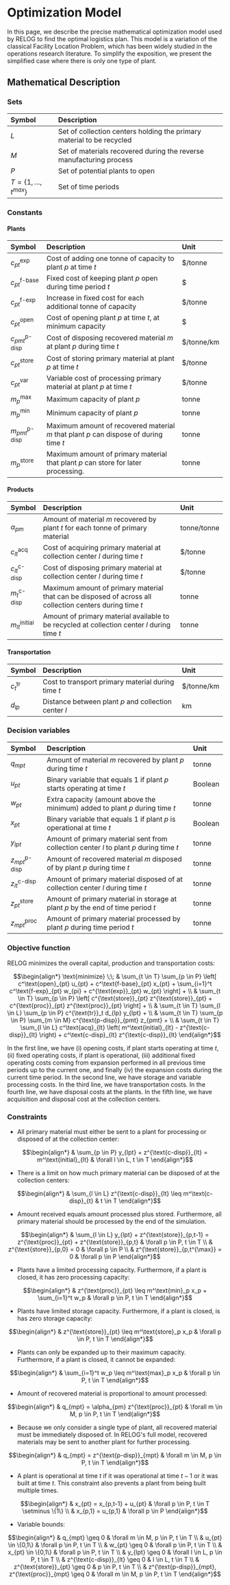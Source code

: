 # Optimization Model

In this page, we describe the precise mathematical optimization model used by RELOG to find the optimal logistics plan. This model is a variation of the classical Facility Location Problem, which has been widely studied in the operations research literature. To simplify the exposition, we present the simplified case where there is only one type of plant.

## Mathematical Description

### Sets

| Symbol                         | Description                                                           |
| :----------------------------- | :-------------------------------------------------------------------- |
| $L$                            | Set of collection centers holding the primary material to be recycled |
| $M$                            | Set of materials recovered during the reverse manufacturing process   |
| $P$                            | Set of potential plants to open                                       |
| $T = \{ 1, \ldots, t^{max} \}$ | Set of time periods                                                   |

### Constants

#### Plants

| Symbol                  | Description                                                                            | Unit        |
| :---------------------- | :------------------------------------------------------------------------------------- | :---------- |
| $c^\text{exp}_{pt}$     | Cost of adding one tonne of capacity to plant $p$ at time $t$                          | \$/tonne    |
| $c^\text{f-base}_{pt}$  | Fixed cost of keeping plant $p$ open during time period $t$                            | $           |
| $c^\text{f-exp}_{pt}$   | Increase in fixed cost for each additional tonne of capacity                           | \$/tonne    |
| $c^\text{open}_{pt}$    | Cost of opening plant $p$ at time $t$, at minimum capacity                             | $           |
| $c^\text{p-disp}_{pmt}$ | Cost of disposing recovered material $m$ at plant $p$ during time $t$                  | \$/tonne/km |
| $c^\text{store}_{pt}$   | Cost of storing primary material at plant $p$ at time $t$                              | \$/tonne    |
| $c^\text{var}_{pt}$     | Variable cost of processing primary material at plant $p$ at time $t$                  | \$/tonne    |
| $m^\text{max}_p$        | Maximum capacity of plant $p$                                                          | tonne       |
| $m^\text{min}_p$        | Minimum capacity of plant $p$                                                          | tonne       |
| $m^\text{p-disp}_{pmt}$ | Maximum amount of recovered material $m$ that plant $p$ can dispose of during time $t$ | tonne       |
| $m^\text{store}_p$      | Maximum amount of primary material that plant $p$ can store for later processing.      | tonne       |

#### Products

| Symbol                  | Description                                                                                              | Unit        |
| :---------------------- | :------------------------------------------------------------------------------------------------------- | :---------- |
| $\alpha_{pm}$           | Amount of material $m$ recovered by plant $t$ for each tonne of primary material                         | tonne/tonne |
| $c^\text{acq}_{lt}$     | Cost of acquiring primary material at collection center $l$ during time $t$                              | \$/tonne    |
| $c^\text{c-disp}_{lt}$  | Cost of disposing primary material at collection center $l$ during time $t$                              | \$/tonne    |
| $m^\text{c-disp}_{t}$   | Maximum amount of primary material that can be disposed of across all collection centers during time $t$ | tonne       |
| $m^\text{initial}_{lt}$ | Amount of primary material available to be recycled at collection center $l$ during time $t$             | tonne       |

#### Transportation

| Symbol            | Description                                          | Unit        |
| :---------------- | :--------------------------------------------------- | :---------- |
| $c^\text{tr}_{t}$ | Cost to transport primary material during time $t$   | \$/tonne/km |
| $d_{lp}$          | Distance between plant $p$ and collection center $l$ | km          |

### Decision variables

| Symbol                    | Description                                                                             | Unit    |
| :------------------------ | :-------------------------------------------------------------------------------------- | :------ |
| $q_{mpt}$                 | Amount of material $m$ recovered by plant $p$ during time $t$                           | tonne   |
| $u_{pt}$                  | Binary variable that equals 1 if plant $p$ starts operating at time $t$                 | Boolean |
| $w_{pt}$                  | Extra capacity (amount above the minimum) added to plant $p$ during time $t$            | tonne   |
| $x_{pt}$                  | Binary variable that equals 1 if plant $p$ is operational at time $t$                   | Boolean |
| $y_{lpt}$                 | Amount of primary material sent from collection center $l$ to plant $p$ during time $t$ | tonne   |
| $z^{\text{p-disp}}_{mpt}$ | Amount of recovered material $m$ disposed of by plant $p$ during time $t$               | tonne   |
| $z^{\text{c-disp}}_{lt}$  | Amount of primary material disposed of at collection center $l$ during time $t$         | tonne   |
| $z^{\text{store}}_{pt}$   | Amount of primary material in storage at plant $p$ by the end of time period $t$        | tonne   |
| $z^{\text{proc}}_{mpt}$   | Amount of primary material processed by plant $p$ during time period $t$                | tonne   |

### Objective function

RELOG minimizes the overall capital, production and transportation costs:

```math
\begin{align*}
    \text{minimize} \;\; &
        \sum_{t \in T} \sum_{p \in P} \left[
                c^\text{open}_{pt} u_{pt} +
                c^\text{f-base}_{pt} x_{pt} +
                \sum_{i=1}^t c^\text{f-exp}_{pt} w_{pi} +
                c^{\text{exp}}_{pt} w_{pt}
            \right] + \\
    &
        \sum_{t \in T} \sum_{p \in P} \left[
                c^{\text{store}}_{pt} z^{\text{store}}_{pt} +
                c^{\text{proc}}_{pt} z^{\text{proc}}_{pt}
            \right] + \\
    &
        \sum_{t \in T} \sum_{l \in L} \sum_{p \in P}
            c^{\text{tr}}_t d_{lp} y_{lpt} +
        \\
    &
        \sum_{t \in T} \sum_{p \in P} \sum_{m \in M} c^{\text{p-disp}}_{pmt} z_{pmt} +
        \\
    &
        \sum_{t \in T} \sum_{l \in L} c^\text{acq}_{lt} \left(
            m^\text{initial}_{lt} - z^{\text{c-disp}}_{lt}
        \right) + c^\text{c-disp}_{lt} z^{\text{c-disp}}_{lt}
\end{align*}
```

In the first line, we have (i) opening costs, if plant starts operating at time $t$, (ii) fixed operating costs, if plant is operational, (iii) additional fixed operating costs coming from expansion performed in all previous time periods up to the current one, and finally (iv) the expansion costs during the current time period.
In the second line, we have storage and variable processing costs.
In the third line, we have transportation costs.
In the fourth line, we have disposal costs at the plants.
In the fifth line, we have acquisition and disposal cost at the collection centers.

### Constraints

- All primary material must either be sent to a plant for processing or disposed of at the collection center:

```math
\begin{align*}
    & \sum_{p \in P} y_{lpt} + z^{\text{c-disp}}_{lt} = m^\text{initial}_{lt}
        & \forall l \in L, t \in T
\end{align*}
```

- There is a limit on how much primary material can be disposed of at the collection centers:

```math
\begin{align*}
    & \sum_{l \in L} z^{\text{c-disp}}_{lt} \leq m^\text{c-disp}_{t}
        & t \in T
\end{align*}
```

- Amount received equals amount processed plus stored. Furthermore, all primary material should be processed by the end of the simulation.

```math
\begin{align*}
    & \sum_{l \in L} y_{lpt} + z^{\text{store}}_{p,t-1}
        = z^{\text{proc}}_{pt} + z^{\text{store}}_{p,t}
        & \forall p \in P, t \in T \\
    & z^{\text{store}}_{p,0} = 0
        & \forall p \in P \\
    & z^{\text{store}}_{p,t^{\max}} = 0
        & \forall p \in P
\end{align*}
```

- Plants have a limited processing capacity. Furthermore, if a plant is closed, it has zero processing capacity:

```math
\begin{align*}
    & z^{\text{proc}}_{pt} \leq m^\text{min}_p x_p + \sum_{i=1}^t w_p
        & \forall p \in P, t \in T
\end{align*}
```

- Plants have limited storage capacity. Furthermore, if a plant is closed, is has zero storage capacity:

```math
\begin{align*}
    & z^{\text{store}}_{pt} \leq m^\text{store}_p x_p
        & \forall p \in P, t \in T
\end{align*}
```

- Plants can only be expanded up to their maximum capacity. Furthermore, if a plant is closed, it cannot be expanded:

```math
\begin{align*}
    & \sum_{i=1}^t w_p \leq m^\text{max}_p x_p
        & \forall p \in P, t \in T
\end{align*}
```

- Amount of recovered material is proportional to amount processed:

```math
\begin{align*}
    & q_{mpt} = \alpha_{pm} z^{\text{proc}}_{pt}
        & \forall m \in M, p \in P, t \in T
\end{align*}
```

- Because we only consider a single type of plant, all recovered material must be immediately disposed of. In RELOG's full model, recovered materials may be sent to another plant for further processing.

```math
\begin{align*}
    & q_{mpt} = z^{\text{p-disp}}_{mpt}
        & \forall m \in M, p \in P, t \in T
\end{align*}
```

- A plant is operational at time $t$ if it was operational at time $t-1$ or it was built at time $t$. This constraint also prevents a plant from being built multiple times.

```math
\begin{align*}
    & x_{pt} = x_{p,t-1} + u_{pt}
        & \forall p \in P, t \in T \setminus \{1\} \\
    & x_{p,1} = u_{p,1}
        & \forall p \in P
\end{align*}
```

- Variable bounds:

```math
\begin{align*}
    & q_{mpt} \geq 0
        & \forall m \in M, p \in P, t \in T \\
    & u_{pt} \in \{0,1\}
        & \forall p \in P, t \in T \\
    & w_{pt} \geq 0
        & \forall p \in P, t \in T \\
    & x_{pt} \in \{0,1\}
        & \forall p \in P, t \in T \\
    & y_{lpt} \geq 0
        & \forall l \in L, p \in P, t \in T \\
    & z^{\text{c-disp}}_{lt} \geq 0
        & l \in L, t \in T \\
    & z^{\text{store}}_{pt} \geq 0
        & p \in P, t \in T \\
    & z^{\text{p-disp}}_{mpt}, z^{\text{proc}}_{mpt} \geq 0
        & \forall m \in M, p \in P, t \in T
\end{align*}
```
